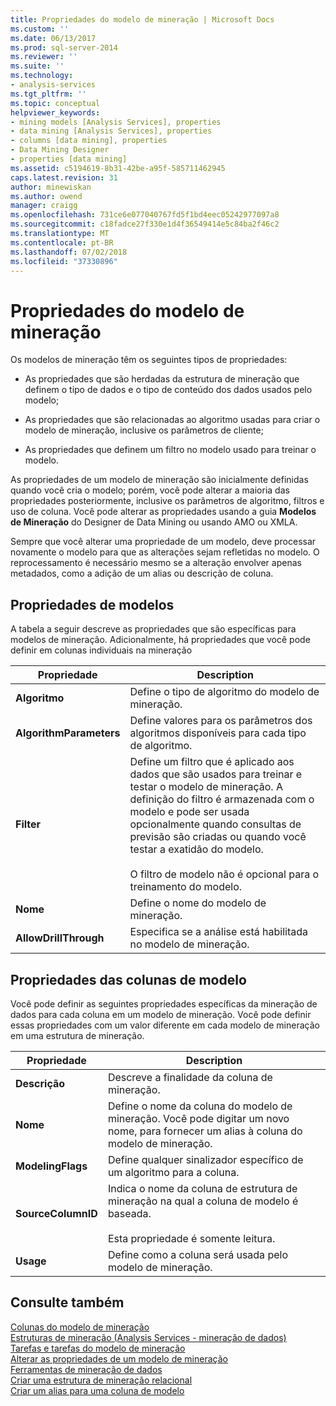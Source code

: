 ```yaml
---
title: Propriedades do modelo de mineração | Microsoft Docs
ms.custom: ''
ms.date: 06/13/2017
ms.prod: sql-server-2014
ms.reviewer: ''
ms.suite: ''
ms.technology:
- analysis-services
ms.tgt_pltfrm: ''
ms.topic: conceptual
helpviewer_keywords:
- mining models [Analysis Services], properties
- data mining [Analysis Services], properties
- columns [data mining], properties
- Data Mining Designer
- properties [data mining]
ms.assetid: c5194619-8b31-42be-a95f-585711462945
caps.latest.revision: 31
author: minewiskan
ms.author: owend
manager: craigg
ms.openlocfilehash: 731ce6e077040767fd5f1bd4eec05242977097a8
ms.sourcegitcommit: c18fadce27f330e1d4f36549414e5c84ba2f46c2
ms.translationtype: MT
ms.contentlocale: pt-BR
ms.lasthandoff: 07/02/2018
ms.locfileid: "37330896"
---
```

# <a name="mining-model-properties"></a>Propriedades do modelo de mineração
  Os modelos de mineração têm os seguintes tipos de propriedades:  
  
-   As propriedades que são herdadas da estrutura de mineração que definem o tipo de dados e o tipo de conteúdo dos dados usados pelo modelo;  
  
-   As propriedades que são relacionadas ao algoritmo usadas para criar o modelo de mineração, inclusive os parâmetros de cliente;  
  
-   As propriedades que definem um filtro no modelo usado para treinar o modelo.  
  
 As propriedades de um modelo de mineração são inicialmente definidas quando você cria o modelo; porém, você pode alterar a maioria das propriedades posteriormente, inclusive os parâmetros de algoritmo, filtros e uso de coluna. Você pode alterar as propriedades usando a guia **Modelos de Mineração** do Designer de Data Mining ou usando AMO ou XMLA.  
  
 Sempre que você alterar uma propriedade de um modelo, deve processar novamente o modelo para que as alterações sejam refletidas no modelo. O reprocessamento é necessário mesmo se a alteração envolver apenas metadados, como a adição de um alias ou descrição de coluna.  
  
## <a name="properties-of-models"></a>Propriedades de modelos  
 A tabela a seguir descreve as propriedades que são específicas para modelos de mineração. Adicionalmente, há propriedades que você pode definir em colunas individuais na mineração  
  
|Propriedade|Description|  
|--------------|-----------------|  
|**Algoritmo**|Define o tipo de algoritmo do modelo de mineração.|  
|**AlgorithmParameters**|Define valores para os parâmetros dos algoritmos disponíveis para cada tipo de algoritmo.|  
|**Filter**|Define um filtro que é aplicado aos dados que são usados para treinar e testar o modelo de mineração. A definição do filtro é armazenada com o modelo e pode ser usada opcionalmente quando consultas de previsão são criadas ou quando você testar a exatidão do modelo.<br /><br /> O filtro de modelo não é opcional para o treinamento do modelo.|  
|**Nome**|Define o nome do modelo de mineração.|  
|**AllowDrillThrough**|Especifica se a análise está habilitada no modelo de mineração.|  
  
## <a name="properties-of-model-columns"></a>Propriedades das colunas de modelo  
 Você pode definir as seguintes propriedades específicas da mineração de dados para cada coluna em um modelo de mineração. Você pode definir essas propriedades com um valor diferente em cada modelo de mineração em uma estrutura de mineração.  
  
|Propriedade|Description|  
|--------------|-----------------|  
|**Descrição**|Descreve a finalidade da coluna de mineração.|  
|**Nome**|Define o nome da coluna do modelo de mineração. Você pode digitar um novo nome, para fornecer um alias à coluna do modelo de mineração.|  
|**ModelingFlags**|Define qualquer sinalizador específico de um algoritmo para a coluna.|  
|**SourceColumnID**|Indica o nome da coluna de estrutura de mineração na qual a coluna de modelo é baseada.<br /><br /> Esta propriedade é somente leitura.|  
|**Usage**|Define como a coluna será usada pelo modelo de mineração.|  
  
## <a name="see-also"></a>Consulte também  
 [Colunas do modelo de mineração](mining-model-columns.md)   
 [Estruturas de mineração &#40;Analysis Services - mineração de dados&#41;](mining-structures-analysis-services-data-mining.md)   
 [Tarefas e tarefas do modelo de mineração](mining-model-tasks-and-how-tos.md)   
 [Alterar as propriedades de um modelo de mineração](change-the-properties-of-a-mining-model.md)   
 [Ferramentas de mineração de dados](data-mining-tools.md)   
 [Criar uma estrutura de mineração relacional](create-a-relational-mining-structure.md)   
 [Criar um alias para uma coluna de modelo](create-an-alias-for-a-model-column.md)  
  
  
